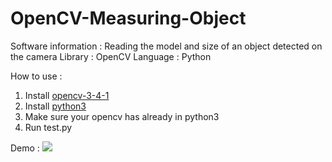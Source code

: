 # OpenCV-Measuring-Object

Software information : Reading the model and size of an object detected on the camera
Library              : OpenCV
Language             : Python

How to use :
1. Install [opencv-3-4-1](https://opencv.org/opencv-3-4-1.html)
2. Install [python3](https://www.python.org/downloads/)
3. Make sure your opencv has already in python3
4. Run test.py


Demo :
[![](https://i.ytimg.com/vi/7UpZzYBjXu8/hqdefault.jpg?sqp=-oaymwEZCNACELwBSFXyq4qpAwsIARUAAIhCGAFwAQ==&rs=AOn4CLD6_dXruFIrJ0bbGEKXRsCLTJf4GQ)](https://www.youtube.com/watch?v=7UpZzYBjXu8 "Demo")
